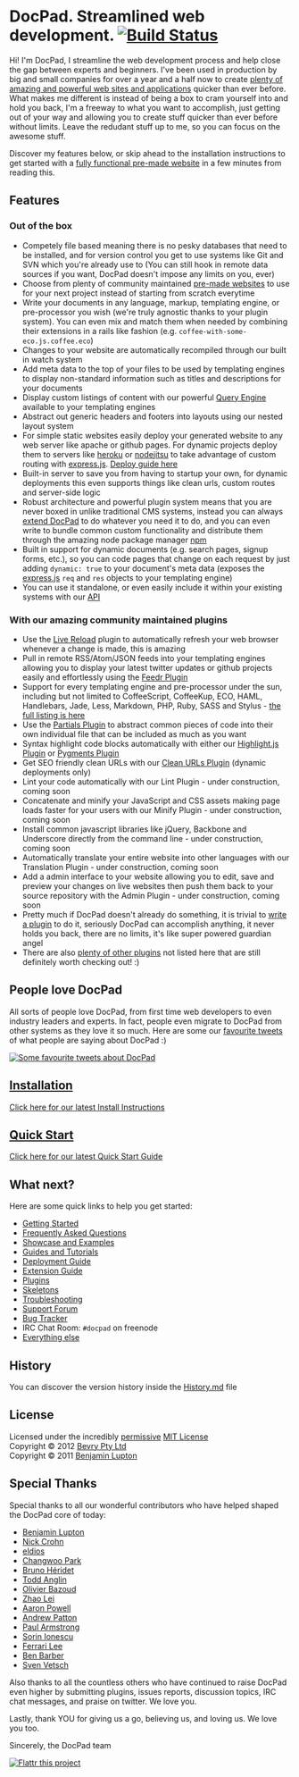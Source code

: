 # DocPad. Streamlined web development. [![Build Status](https://secure.travis-ci.org/bevry/docpad.png?branch=master)](http://travis-ci.org/bevry/docpad)

Hi! I'm DocPad, I streamline the web development process and help close the gap between experts and beginners. I've been used in production by big and small companies for over a year and a half now to create [plenty of amazing and powerful web sites and applications](http://bevry.me/docpad/showcase) quicker than ever before. What makes me different is instead of being a box to cram yourself into and hold you back, I'm a freeway to what you want to accomplish, just getting out of your way and allowing you to create stuff quicker than ever before without limits. Leave the redudant stuff up to me, so you can focus on the awesome stuff.

Discover my features below, or skip ahead to the installation instructions to get started with a [fully functional pre-made website](http://bevry.me/docpad/skeletons) in a few minutes from reading this.

## Features

### Out of the box

- Competely file based meaning there is no pesky databases that need to be installed, and for version control you get to use systems like Git and SVN which you're already use to (You can still hook in remote data sources if you want, DocPad doesn't impose any limits on you, ever)
- Choose from plenty of community maintained [pre-made websites](http://bevry.me/docpad/skeletons) to use for your next project instead of starting from scratch everytime
- Write your documents in any language, markup, templating engine, or pre-processor you wish (we're truly agnostic thanks to your plugin system). You can even mix and match them when needed by combining their extensions in a rails like fashion (e.g. `coffee-with-some-eco.js.coffee.eco`)
- Changes to your website are automatically recompiled through our built in watch system
- Add meta data to the top of your files to be used by templating engines to display non-standard information such as titles and descriptions for your documents
- Display custom listings of content with our powerful [Query Engine](https://github.com/bevry/query-engine/) available to your templating engines
- Abstract out generic headers and footers into layouts using our nested layout system
- For simple static websites easily deploy your generated website to any web server like apache or github pages. For dynamic projects deploy them to servers like [heroku](http://www.heroku.com/) or [nodejitsu](http://nodejitsu.com/) to take advantage of custom routing with [express.js](http://expressjs.com/). [Deploy guide here](http://bevry.me/docpad/deploy)
- Built-in server to save you from having to startup your own, for dynamic deployments this even supports things like clean urls, custom routes and server-side logic
- Robust architecture and powerful plugin system means that you are never boxed in unlike traditional CMS systems, instead you can always [extend DocPad](http://bevry.me/docpad/extend) to do whatever you need it to do, and you can even write to bundle common custom functionality and distribute them through the amazing node package manager [npm](http://npmjs.org/)
- Built in support for dynamic documents (e.g. search pages, signup forms, etc.), so you can code pages that change on each request by just adding `dynamic: true` to your document's meta data (exposes the [express.js](http://expressjs.com/) `req` and `res` objects to your templating engine)
- You can use it standalone, or even easily include it within your existing systems with our [API](http://bevry.me/docpad/api)


### With our amazing community maintained plugins

- Use the [Live Reload](http://docpad.org/plugin/livereload/) plugin to automatically refresh your web browser whenever a change is made, this is amazing
- Pull in remote RSS/Atom/JSON feeds into your templating engines allowing you to display your latest twitter updates or github projects easily and effortlessly using the [Feedr Plugin](http://docpad.org/plugin/feedr/)
- Support for every templating engine and pre-processor under the sun, including  but not limited to CoffeeScript, CoffeeKup, ECO, HAML, Handlebars, Jade, Less, Markdown, PHP, Ruby, SASS and Stylus - [the full listing is here](http://bevry.me/docpad/plugins)
- Use the [Partials Plugin](http://docpad.org/plugin/partials) to abstract common pieces of code into their own individual file that can be included as much as you want
- Syntax highlight code blocks automatically with either our [Highlight.js Plugin](http://docpad.org/plugin/highlightjs/) or [Pygments Plugin](http://docpad.org/plugin/pygments/)
- Get SEO friendly clean URLs with our [Clean URLs Plugin](http://docpad.org/plugin/cleanurls/) (dynamic deployments only)
- Lint your code automatically with our Lint Plugin - under construction, coming soon
- Concatenate and minify your JavaScript and CSS assets making page loads faster for your users with our Minify Plugin - under construction, coming soon
- Install common javascript libraries like jQuery, Backbone and Underscore directly from the command line - under construction, coming soon
- Automatically translate your entire website into other languages with our Translation Plugin - under construction, coming soon
- Add a admin interface to your website allowing you to edit, save and preview your changes on live websites then push them back to your source repository with the Admin Plugin - under construction, coming soon
- Pretty much if DocPad doesn't already do something, it is trivial to [write a plugin](http://bevry.me/docpad/extend) to do it, seriously DocPad can accomplish anything, it never holds you back, there are no limits, it's like super powered guardian angel
- There are also [plenty of other plugins](http://bevry.me/docpad/plugins) not listed here that are still definitely worth checking out! :)


## People love DocPad

All sorts of people love DocPad, from first time web developers to even industry leaders and experts. In fact, people even migrate to DocPad from other systems as they love it so much. Here are some our [favourite tweets](https://twitter.com/#!/DocPad/favorites) of what people are saying about DocPad :)

[![Some favourite tweets about DocPad](https://raw.github.com/bevry/docpad/dev/docs/favs.gif)](https://twitter.com/#!/DocPad/favorites)




## [Installation](http://bevry.me/docpad/install)

[Click here for our latest Install Instructions](http://bevry.me/docpad/install)


## [Quick Start](http://bevry.me/docpad/start)

[Click here for our latest Quick Start Guide](http://bevry.me/docpad/start)


## What next?

Here are some quick links to help you get started:

- [Getting Started](http://bevry.me/docpad/overview)
- [Frequently Asked Questions](http://bevry.me/docpad/faq)
- [Showcase and Examples](http://bevry.me/docpad/showcase)
- [Guides and Tutorials](http://bevry.me/learn)
- [Deployment Guide](http://bevry.me/docpad/deploy)
- [Extension Guide](http://bevry.me/docpad/extend)
- [Plugins](http://bevry.me/docpad/plugins)
- [Skeletons](http://bevry.me/docpad/skeletons)
- [Troubleshooting](http://bevry.me/docpad/troubleshoot)
- [Support Forum](http://bevry.me/docpad/forum)
- [Bug Tracker](http://bevry.me/docpad/issues)
- IRC Chat Room: `#docpad` on freenode
- [Everything else](http://bevry.me/learn/)



## History

You can discover the version history inside the [History.md](https://github.com/bevry/docpad/blob/master/History.md#files) file



## License

Licensed under the incredibly [permissive](http://en.wikipedia.org/wiki/Permissive_free_software_licence) [MIT License](http://creativecommons.org/licenses/MIT/)
<br/>Copyright &copy; 2012 [Bevry Pty Ltd](http://bevry.me)
<br/>Copyright &copy; 2011 [Benjamin Lupton](http://balupton.com)



## Special Thanks

Special thanks to all our wonderful contributors who have helped shaped the DocPad core of today:

- [Benjamin Lupton](https://github.com/balupton)
- [Nick Crohn](https://github.com/ncrohn)
- [eldios](https://github.com/eldios)
- [Changwoo Park](https://github.com/pismute)
- [Bruno Héridet](https://github.com/Delapouite)
- [Todd Anglin](https://github.com/toddanglin)
- [Olivier Bazoud](https://github.com/obazoud)
- [Zhao Lei](https://github.com/firede)
- [Aaron Powell](https://github.com/aaronpowell)
- [Andrew Patton](https://github.com/acusti)
- [Paul Armstrong](https://github.com/paularmstrong)
- [Sorin Ionescu](https://github.com/sorin-ionescu)
- [Ferrari Lee](https://github.com/Ferrari)
- [Ben Barber](https://github.com/barberboy)
- [Sven Vetsch](https://github.com/disenchant)

Also thanks to all the countless others who have continued to raise DocPad even higher by submitting plugins, issues reports, discussion topics, IRC chat messages, and praise on twitter. We love you.

Lastly, thank YOU for giving us a go, believing us, and loving us. We love you too.

Sincerely, the DocPad team

[![Flattr this project](http://api.flattr.com/button/flattr-badge-large.png)](http://flattr.com/thing/344188/balupton-on-Flattr)